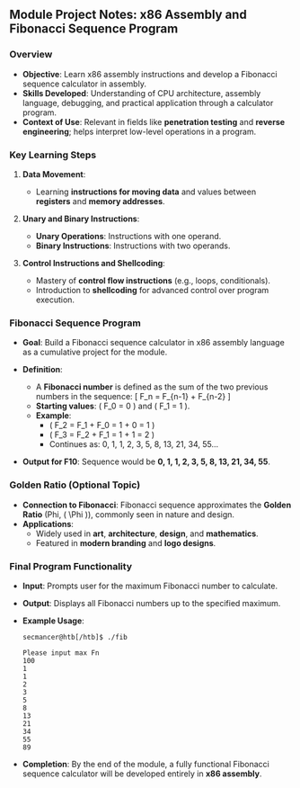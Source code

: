 ## Module Project Notes: x86 Assembly and Fibonacci Sequence Program

### Overview
- **Objective**: Learn x86 assembly instructions and develop a Fibonacci sequence calculator in assembly.
- **Skills Developed**: Understanding of CPU architecture, assembly language, debugging, and practical application through a calculator program.
- **Context of Use**: Relevant in fields like **penetration testing** and **reverse engineering**; helps interpret low-level operations in a program.

### Key Learning Steps
1. **Data Movement**:
   - Learning **instructions for moving data** and values between **registers** and **memory addresses**.
   
2. **Unary and Binary Instructions**:
   - **Unary Operations**: Instructions with one operand.
   - **Binary Instructions**: Instructions with two operands.
   
3. **Control Instructions and Shellcoding**:
   - Mastery of **control flow instructions** (e.g., loops, conditionals).
   - Introduction to **shellcoding** for advanced control over program execution.

### Fibonacci Sequence Program
- **Goal**: Build a Fibonacci sequence calculator in x86 assembly language as a cumulative project for the module.
  
- **Definition**:
  - A **Fibonacci number** is defined as the sum of the two previous numbers in the sequence:
    \[
    F_n = F_{n-1} + F_{n-2}
    \]
  - **Starting values**: \( F_0 = 0 \) and \( F_1 = 1 \).
  - **Example**: 
    - \( F_2 = F_1 + F_0 = 1 + 0 = 1 \)
    - \( F_3 = F_2 + F_1 = 1 + 1 = 2 \)
    - Continues as: 0, 1, 1, 2, 3, 5, 8, 13, 21, 34, 55...

- **Output for F10**: Sequence would be **0, 1, 1, 2, 3, 5, 8, 13, 21, 34, 55**.

### Golden Ratio (Optional Topic)
- **Connection to Fibonacci**: Fibonacci sequence approximates the **Golden Ratio** (Phi, \( \Phi \)), commonly seen in nature and design.
- **Applications**:
  - Widely used in **art**, **architecture**, **design**, and **mathematics**.
  - Featured in **modern branding** and **logo designs**.

### Final Program Functionality
- **Input**: Prompts user for the maximum Fibonacci number to calculate.
- **Output**: Displays all Fibonacci numbers up to the specified maximum.
- **Example Usage**:
  ```
  secmancer@htb[/htb]$ ./fib 

  Please input max Fn
  100
  1
  1
  2
  3
  5
  8
  13
  21
  34
  55
  89
  ```

- **Completion**: By the end of the module, a fully functional Fibonacci sequence calculator will be developed entirely in **x86 assembly**.